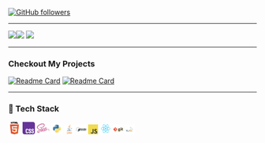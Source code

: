 <!--
- 🔭 I’m currently working on ...
- 🌱 I’m currently learning ...
- 👯 I’m looking to collaborate on ...
- 🤔 I’m looking for help with ...
- 💬 Ask me about ...
- 📫 How to reach me: ...
- 😄 Pronouns: ...
- ⚡ Fun fact: ...
-->

[![GitHub followers](https://img.shields.io/github/followers/devallabharath?label=Follow&style=social)](https://github.com/devallabharath?tab=followers)

---

<img align="left"  src="https://github-readme-stats.vercel.app/api?username=devallabharath&show_icons=true&count_private=true"/>
<img src="https://github-readme-streak-stats.herokuapp.com/?user=devallabharath"/>
<img src="https://github-readme-stats.vercel.app/api/top-langs/?username=devallabharath&layout=compact"/>

---

### Checkout My Projects

[![Readme Card](https://github-readme-stats.vercel.app/api/pin/?username=devallabharath&repo=React-Colors)](https://github.com/devallabharath/React-Colors)
[![Readme Card](https://github-readme-stats.vercel.app/api/pin/?username=devallabharath&repo=GH-Deploy)](https://github.com/devallabharath/gh-deploy)

---

### 📄 Tech Stack
<code><img height="25" src="https://raw.githubusercontent.com/github/explore/fbe1194e90b752721c2584c41a42d96edc4efccc/topics/html/html.png"></code>
<code><img height="25" src="https://raw.githubusercontent.com/github/explore/fbe1194e90b752721c2584c41a42d96edc4efccc/topics/css/css.png"></code>
<code><img height="25" src="https://raw.githubusercontent.com/github/explore/fbe1194e90b752721c2584c41a42d96edc4efccc/topics/sass/sass.png"></code>
<code><img height="23" src="https://raw.githubusercontent.com/github/explore/fbe1194e90b752721c2584c41a42d96edc4efccc/topics/python/python.png"></code>
<code><img height="20" src="https://raw.githubusercontent.com/github/explore/fbe1194e90b752721c2584c41a42d96edc4efccc/topics/java/java.png"></code>
<code><img height="20" src="https://raw.githubusercontent.com/github/explore/fbe1194e90b752721c2584c41a42d96edc4efccc/topics/bash/bash.png"></code>
<code><img height="20" src="https://raw.githubusercontent.com/github/explore/fbe1194e90b752721c2584c41a42d96edc4efccc/topics/javascript/javascript.png"></code>
<code><img height="23" src="https://raw.githubusercontent.com/github/explore/fbe1194e90b752721c2584c41a42d96edc4efccc/topics/react/react.png"></code>
<code><img height="20" src="https://raw.githubusercontent.com/github/explore/fbe1194e90b752721c2584c41a42d96edc4efccc/topics/git/git.png"></code>
<code><img height="20" src="https://raw.githubusercontent.com/github/explore/fbe1194e90b752721c2584c41a42d96edc4efccc/topics/mysql/mysql.png"></code>
